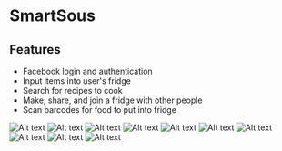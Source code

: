 # SmartSous

## Features
  - Facebook login and authentication
  - Input items into user's fridge
  - Search for recipes to cook
  - Make, share, and join a fridge with other people
  - Scan barcodes for food to put into fridge

![Alt text](/../screenshots/screenshots/login.PNG?raw=true)
![Alt text](/../screenshots/screenshots/home.PNG?raw=true)
![Alt text](/../screenshots/screenshots/profile.PNG?raw=true)
![Alt text](/../screenshots/screenshots/recipes.PNG?raw=true)
![Alt text](/../screenshots/screenshots/recipedetail.PNG?raw=true)
![Alt text](/../screenshots/screenshots/fridge.PNG?raw=true)
![Alt text](/../screenshots/screenshots/addfood.PNG?raw=true)
![Alt text](/../screenshots/screenshots/changefood.PNG?raw=true)
![Alt text](/../screenshots/screenshots/barcode.PNG?raw=true)
![Alt text](/../screenshots/screenshots/comm.PNG?raw=true)

